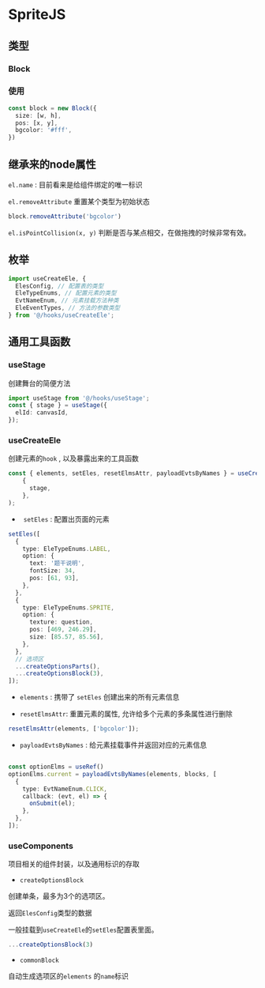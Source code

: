 # SpriteJS

## 类型

### Block

### 使用
```ts
const block = new Block({
  size: [w, h],
  pos: [x, y],
  bgcolor: '#fff',
})
```
## 继承来的node属性

`el.name` : 目前看来是给组件绑定的唯一标识

`el.removeAttribute` 重置某个类型为初始状态

```ts
block.removeAttribute('bgcolor')
```

`el.isPointCollision(x, y)`  判断是否与某点相交，在做拖拽的时候非常有效。

## 枚举

```ts
import useCreateEle, {
  ElesConfig, // 配置表的类型
  EleTypeEnums, // 配置元素的类型
  EvtNameEnum, // 元素挂载方法种类
  EleEventTypes, // 方法的参数类型
} from '@/hooks/useCreateEle';
```



## 通用工具函数

### useStage

创建舞台的简便方法

```ts
import useStage from '@/hooks/useStage';
const { stage } = useStage({
  elId: canvasId,
});
```

### useCreateEle

创建元素的`hook` , 以及暴露出来的工具函数

```ts
const { elements, setEles, resetElmsAttr, payloadEvtsByNames } = useCreateEle(
    {
      stage,
    },
);
```

- ` setEles` : 配置出页面的元素

```ts
setEles([
  {
    type: EleTypeEnums.LABEL,
    option: {
      text: '题干说明',
      fontSize: 34,
      pos: [61, 93],
    },
  },
  {
    type: EleTypeEnums.SPRITE,
    option: {
      texture: question,
      pos: [469, 246.29],
      size: [85.57, 85.56],
    },
  },
  // 选项区
  ...createOptionsParts(),
  ...createOptionsBlock(3),
]);
```



- `elements` : 携带了 `setEles` 创建出来的所有元素信息

- `resetElmsAttr`: 重置元素的属性, 允许给多个元素的多条属性进行删除

```ts
resetElmsAttr(elements, ['bgcolor']);
```

- `payloadEvtsByNames` : 给元素挂载事件并返回对应的元素信息

```ts

const optionElms = useRef()
optionElms.current = payloadEvtsByNames(elements, blocks, [
  {
    type: EvtNameEnum.CLICK,
    callback: (evt, el) => {
      onSubmit(el);
    },
  },
]);
```

### useComponents

项目相关的组件封装，以及通用标识的存取

- `createOptionsBlock` 

创建单条，最多为3个的选项区。

返回`ElesConfig`类型的数据

一般挂载到`useCreateEle`的`setEles`配置表里面。

```ts
...createOptionsBlock(3)
```

- `commonBlock`

自动生成选项区的`elements` 的`name`标识